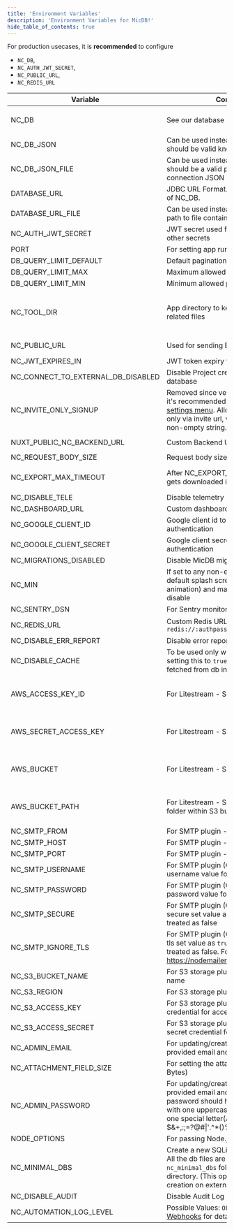 ```yaml
---
title: 'Environment Variables'
description: 'Environment Variables for MicDB!'
hide_table_of_contents: true
---
```


For production usecases, it is **recommended** to configure 
- `NC_DB`, 
- `NC_AUTH_JWT_SECRET`, 
- `NC_PUBLIC_URL`, 
- `NC_REDIS_URL`

| Variable | Comments                                                                                                                                                                                                               | If absent |
|---|------------------------------------------------------------------------------------------------------------------------------------------------------------------------------------------------------------------------|---|
| NC_DB | See our database URLs                                                                                                                                                                                                  | A local SQLite will be created in root folder if `NC_DB` is not provided |
| NC_DB_JSON | Can be used instead of `NC_DB` and value should be valid knex connection JSON                                                                                                                                          |  |
| NC_DB_JSON_FILE | Can be used instead of `NC_DB` and value should be a valid path to knex connection JSON                                                                                                                                |  |
| DATABASE_URL | JDBC URL Format. Can be used instead of NC_DB.                                                                                                                                                                         |  |
| DATABASE_URL_FILE | Can be used instead of DATABASE_URL: path to file containing JDBC URL Format.                                                                                                                                          |  |
| NC_AUTH_JWT_SECRET | JWT secret used for auth and storing other secrets                                                                                                                                                                     | A random secret will be generated |
| PORT | For setting app running port                                                                                                                                                                                           | `8080` |
| DB_QUERY_LIMIT_DEFAULT | Default pagination limit                                                                                                                                                                                               | 25 |
| DB_QUERY_LIMIT_MAX | Maximum allowed pagination limit                                                                                                                                                                                       | 1000 |
| DB_QUERY_LIMIT_MIN | Minimum allowed pagination limit                                                                                                                                                                                       | 1 |
| NC_TOOL_DIR | App directory to keep metadata and app related files                                                                                                                                                                   | Defaults to current working directory. In docker maps to `/usr/app/data/` for mounting volume. |
| NC_PUBLIC_URL | Used for sending Email invitations                                                                                                                                                                                     | Best guess from http request params |
| NC_JWT_EXPIRES_IN | JWT token expiry time                                                                                                                                                                                                  | `10h` |
| NC_CONNECT_TO_EXTERNAL_DB_DISABLED | Disable Project creation with external database                                                                                                                                                                        |  |
| NC_INVITE_ONLY_SIGNUP | Removed since version 0.99.0 and now it's recommended to use [super admin settings menu](/0.109.7/setup-and-usages/account-settings#enable--disable-signup).   Allow users to signup only via invite url, value should be any non-empty string.      |  |
| NUXT_PUBLIC_NC_BACKEND_URL | Custom Backend URL                                                                                                                                                                                                     | ``http://localhost:8080`` will be used |
| NC_REQUEST_BODY_SIZE | Request body size [limit](https://expressjs.com/en/resources/middleware/body-parser.html#limit)                                                                                                                        | `1048576` |
| NC_EXPORT_MAX_TIMEOUT | After NC_EXPORT_MAX_TIMEOUT csv gets downloaded in batches                                                                                                                                                             | Default value 5000(in millisecond) will be used |
| NC_DISABLE_TELE | Disable telemetry                                                                                                                                                                                                      |  |
| NC_DASHBOARD_URL | Custom dashboard url path                                                                                                                                                                                              | `/dashboard` |
| NC_GOOGLE_CLIENT_ID | Google client id to enable google authentication                                                                                                                                                                       |  |
| NC_GOOGLE_CLIENT_SECRET | Google client secret to enable google authentication                                                                                                                                                                   |  |
| NC_MIGRATIONS_DISABLED | Disable MicDB migration                                                                                                                                                                                               |  |
| NC_MIN | If set to any non-empty string the default splash screen(initial welcome animation) and matrix screensaver will disable                                                                                                |  |
| NC_SENTRY_DSN | For Sentry monitoring                                                                                                                                                                                                  |  |
| NC_REDIS_URL | Custom Redis URL. Example: `redis://:authpassword@127.0.0.1:6380/4`                                                                                                                                                    | Meta data will be stored in memory |
| NC_DISABLE_ERR_REPORT | Disable error reporting                                                                                                                                                                                                |  |
| NC_DISABLE_CACHE | To be used only while debugging. On setting this to `true` - meta data be fetched from db instead of redis/cache.                                                                                                      | `false` |
| AWS_ACCESS_KEY_ID | For Litestream - S3 access key id                                                                                                                                                                                      | If Litestream is configured and `NC_DB` is not present. SQLite gets backed up to S3 |
| AWS_SECRET_ACCESS_KEY | For Litestream - S3 secret access key                                                                                                                                                                                  | If Litestream is configured and `NC_DB` is not present. SQLite gets backed up to S3 |
| AWS_BUCKET | For Litestream - S3 bucket                                                                                                                                                                                             | If Litestream is configured and `NC_DB` is not present. SQLite gets backed up to S3 |
| AWS_BUCKET_PATH | For Litestream - S3 bucket path (like folder within S3 bucket)                                                                                                                                                         | If Litestream is configured and `NC_DB` is not present. SQLite gets backed up to S3 |
| NC_SMTP_FROM | For SMTP plugin - Email sender address                                                                                                                                                                                 |  |
| NC_SMTP_HOST | For SMTP plugin - SMTP host value                                                                                                                                                                                      |  |
| NC_SMTP_PORT | For SMTP plugin - SMTP port value                                                                                                                                                                                      |  |
| NC_SMTP_USERNAME | For SMTP plugin (Optional) - SMTP username value for authentication                                                                                                                                                    |  |
| NC_SMTP_PASSWORD | For SMTP plugin (Optional) - SMTP password value for authentication                                                                                                                                                    |  |
| NC_SMTP_SECURE | For SMTP plugin (Optional) - To enable secure set value as `true` any other value treated as false                                                                                                                     |  |
| NC_SMTP_IGNORE_TLS | For SMTP plugin (Optional) - To ignore tls set value as `true` any other value treated as false. For more info visit https://nodemailer.com/smtp/                                                                      |  |
| NC_S3_BUCKET_NAME | For S3 storage plugin - AWS S3 bucket name                                                                                                                                                                             |  |
| NC_S3_REGION | For S3 storage plugin - AWS S3 region                                                                                                                                                                                  |  |
| NC_S3_ACCESS_KEY | For S3 storage plugin - AWS access key credential for accessing resource                                                                                                                                               |  |
| NC_S3_ACCESS_SECRET | For S3 storage plugin - AWS access secret credential for accessing resource                                                                                                                                            |  |
| NC_ADMIN_EMAIL | For updating/creating super admin with provided email and password                                                                                                                                                     |  |
| NC_ATTACHMENT_FIELD_SIZE | For setting the attachment field size(in Bytes)                                                                                                                                                                        | Defaults to 20MB |
| NC_ADMIN_PASSWORD | For updating/creating super admin with provided email and password. Your password should have at least 8 letters with one uppercase, one number and one special letter(Allowed special chars $&+,:;=?@#\|'.^*()%!_-" ) |  |
| NODE_OPTIONS | For passing Node.js [options](https://nodejs.org/api/cli.html#node_optionsoptions) to instance                                                                                                                         |  |
| NC_MINIMAL_DBS | Create a new SQLite file for each project. All the db files are stored in `nc_minimal_dbs` folder in current working directory. (This option restricts project creation on external sources)                           |  |
| NC_DISABLE_AUDIT | Disable Audit Log                                                                                                                                                                                                      | `false` |
| NC_AUTOMATION_LOG_LEVEL | Possible Values: `OFF`, `ERROR`, `ALL`. See [Webhooks](/0.109.7/developer-resources/webhooks#call-log) for details.                                                                                                    | `OFF` |